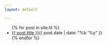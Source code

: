 ```yaml
---
layout: default

---
```


<section class="posts">
<ul>
{% for post in site.til %}
<li><a href="{{ site.baseurl }}{{ post.url }}">{{ post.title }}</a><time datetime="{{ post.date | date_to_xmlschema }}">{{ post.date | date: "%b '%y" }}</time></li>
{% endfor %}
</ul>
</section>